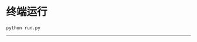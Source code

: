 # 终端运行

```shell
python run.py
```
*******************************************************************************************************************************************************************************************************************************************************************************************************************************************************************************************************************************************************************************************************************************************************************************************************************************************************************************************************************************************************************************************************************************************************************************************************************************************************************************************************************************************************************************************************************************************************************